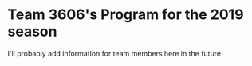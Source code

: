 # Team 3606's Program for the 2019 season

I'll probably add information for team members here in the future
